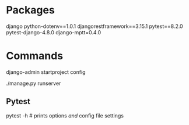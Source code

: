 # Packages

django
python-dotenv==1.0.1
djangorestframework==3.15.1
pytest==8.2.0
pytest-django-4.8.0
django-mptt=0.4.0

# Commands
django-admin startproject config

./manage.py runserver


## Pytest

pytest -h # prints options _and_ config file settings



